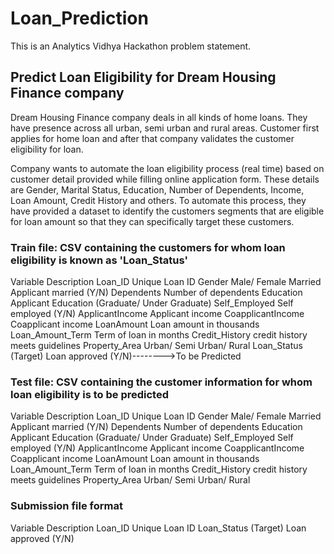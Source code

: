 # Loan_Prediction
This is an Analytics Vidhya Hackathon problem statement.

## Predict Loan Eligibility for Dream Housing Finance company
Dream Housing Finance company deals in all kinds of home loans. They have presence across all urban, semi urban and rural areas. Customer first applies for home loan and after that company validates the customer eligibility for loan.

Company wants to automate the loan eligibility process (real time) based on customer detail provided while filling online application form. These details are Gender, Marital Status, Education, Number of Dependents, Income, Loan Amount, Credit History and others. To automate this process, they have provided a dataset to identify the customers segments that are eligible for loan amount so that they can specifically target these customers.

### Train file: CSV containing the customers for whom loan eligibility is known as 'Loan_Status'

Variable	                   Description
Loan_ID	                     Unique Loan ID
Gender	                     Male/ Female
Married	Applicant            married (Y/N)
Dependents	                 Number of dependents
Education	                   Applicant Education (Graduate/ Under Graduate)
Self_Employed	               Self employed (Y/N)
ApplicantIncome	             Applicant income
CoapplicantIncome	           Coapplicant income
LoanAmount	                 Loan amount in thousands
Loan_Amount_Term	           Term of loan in months
Credit_History	             credit history meets guidelines
Property_Area	               Urban/ Semi Urban/ Rural
Loan_Status	(Target)         Loan approved (Y/N)-------->To be Predicted

### Test file: CSV containing the customer information for whom loan eligibility is to be predicted

Variable	                   Description
Loan_ID	                     Unique Loan ID
Gender	                     Male/ Female
Married	                     Applicant married (Y/N)
Dependents	                 Number of dependents
Education	                   Applicant Education (Graduate/ Under Graduate)
Self_Employed	               Self employed (Y/N)
ApplicantIncome	             Applicant income
CoapplicantIncome	           Coapplicant income
LoanAmount	                 Loan amount in thousands
Loan_Amount_Term	           Term of loan in months
Credit_History	             credit history meets guidelines
Property_Area	               Urban/ Semi Urban/ Rural

### Submission file format

Variable	              Description
Loan_ID	                Unique Loan ID
Loan_Status	(Target)    Loan approved (Y/N)
